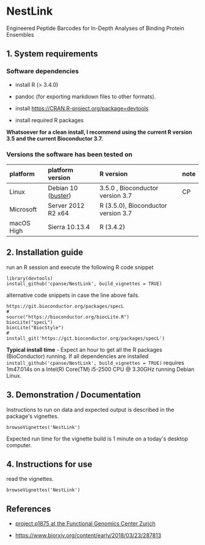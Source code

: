 # NestLink

Engineered Peptide Barcodes for In-Depth Analyses of Binding Protein Ensembles


## 1. System requirements


### Software dependencies
- install R (> 3.4.0)

- pandoc (for exporting markdown files to other formats).

- install https://CRAN.R-project.org/package=devtools

- install required R packages

**Whatsoever for a clean install, I recommend using the current R version 3.5 and the current Bioconductor 3.7.**


### Versions the software has been tested on

|platform|platform version|R version|note|
| :------- |:---------------| :-------|:------- |
|Linux     | Debian 10 ([buster](https://www.debian.org/releases/testing/releasenotes)) | 3.5.0 , Bioconductor version 3.7| CP |
|Microsoft |Server 2012 R2 x64| R (3.5.0), Bioconductor version 3.7||
| macOS High| Sierra 10.13.4| R (3.4.2)||


## 2. Installation guide

run an R session and execute the following R code snippet

```{r}
library(devtools)
install_github('cpanse/NestLink', build_vignettes = TRUE)
```

alternative code snippets in case the line above fails.
```{r}
https://git.bioconductor.org/packages/specL
#
source("https://bioconductor.org/biocLite.R")
biocLite("specL")
biocLite("BiocStyle")
#
install_git('https://git.bioconductor.org/packages/specL')

```

**Typical install time** - 
Expect an hour to get all the R packages (BioConductor) running. 
If all dependencies are installed 
`install_github('cpanse/NestLink', build_vignettes = TRUE)` requires 1m47.014s 
on a Intel(R) Core(TM) i5-2500 CPU @ 3.30GHz running Debian Linux.

## 3. Demonstration / Documentation

Instructions to run on data and expected output is described in the package's 
vignettes.

```{r}
browseVignettes('NestLink')
```

Expected run time for the vignette build is 1 minute on a today's desktop computer.

## 4. Instructions for use

read the vignettes.

```{r}
browseVignettes('NestLink')
```

## References 

- [project p1875 at the Functional Genomics Center Zurich](https://fgcz-bfabric.uzh.ch/bfabric/userlab/show-project.html?id=1875)

- https://www.biorxiv.org/content/early/2018/03/23/287813


